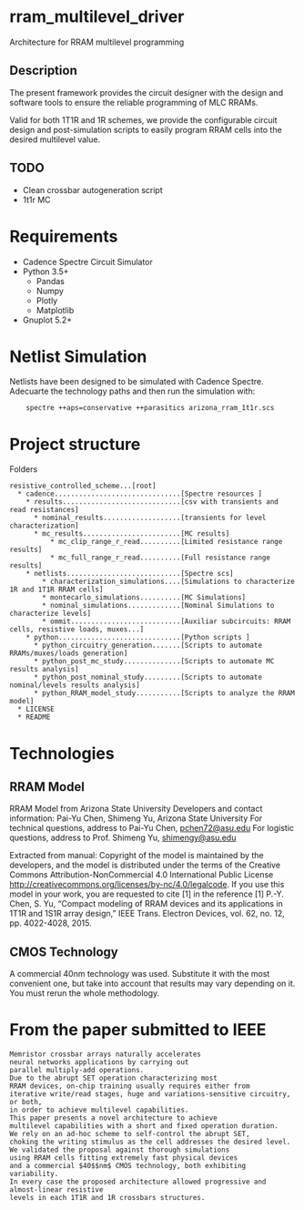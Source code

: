 # rram_multilevel_driver
Architecture for RRAM multilevel programming

## Description
The present framework provides the circuit designer with the design
and software tools to ensure the reliable programming of MLC RRAMs.

Valid for both 1T1R and 1R schemes, we provide the configurable
circuit design and post-simulation scripts to easily program RRAM cells into the desired multilevel value.

## TODO
* Clean crossbar autogeneration script
* 1t1r MC

# Requirements
* Cadence Spectre Circuit Simulator
* Python 3.5+
	* Pandas
	* Numpy
	* Plotly
	* Matplotlib
* Gnuplot 5.2+

# Netlist Simulation
Netlists have been designed to be simulated with Cadence Spectre.
Adecuarte the technology paths and then run the simulation with:

		spectre ++aps=conservative ++parasitics arizona_rram_1t1r.scs

# Project structure

Folders
```
resistive_controlled_scheme...[root]
  * cadence...............................[Spectre resources ]
    * results.............................[csv with transients and read resistances]
      * nominal_results...................[transients for level characterization]
      * mc_results........................[MC results]
          * mc_clip_range_r_read..........[Limited resistance range results]
          * mc_full_range_r_read..........[Full resistance range results]
    * netlists............................[Spectre scs]
        * characterization_simulations....[Simulations to characterize 1R and 1T1R RRAM cells]
        * montecarlo_simulations..........[MC Simulations]
        * nominal_simulations.............[Nominal Simulations to characterize levels]
        * ommit...........................[Auxiliar subcircuits: RRAM cells, resistive loads, muxes...]
    * python..............................[Python scripts ]
      * python_circuitry_generation.......[Scripts to automate RRAMs/muxes/loads generation]
      * python_post_mc_study..............[Scripts to automate MC results analysis]
      * python_post_nominal_study.........[Scripts to automate nominal/levels results analysis]
      * python_RRAM_model_study...........[Scripts to analyze the RRAM model]
  * LICENSE
  * README
```

# Technologies

## RRAM Model
RRAM Model from Arizona State University
Developers and contact information:
Pai-Yu Chen, Shimeng Yu, Arizona State University
For technical questions, address to Pai-Yu Chen, pchen72@asu.edu
For logistic questions, address to Prof. Shimeng Yu, shimengy@asu.edu

Extracted from manual:
Copyright of the model is maintained by the developers, and the model is distributed under the
terms of the Creative Commons Attribution-NonCommercial 4.0 International Public License
http://creativecommons.org/licenses/by-nc/4.0/legalcode. If you use this model in your work, you are
requested to cite [1] in the reference
[1] P.-Y. Chen, S. Yu, “Compact modeling of RRAM devices and its applications in 1T1R and 1S1R
array design,” IEEE Trans. Electron Devices, vol. 62, no. 12, pp. 4022-4028, 2015.

## CMOS Technology
A commercial 40nm technology was used.
Substitute it with the most convenient one, but take into account that
results may vary depending on it. You must rerun the whole methodology.

# From the paper submitted to IEEE

	Memristor crossbar arrays naturally accelerates
	neural networks applications by carrying out
	parallel multiply-add operations.
	Due to the abrupt SET operation characterizing most
	RRAM devices, on-chip training usually requires either from
	iterative write/read stages, huge and variations-sensitive circuitry, or both,
	in order to achieve multilevel capabilities.
	This paper presents a novel architecture to achieve
	multilevel capabilities with a short and fixed operation duration.
	We rely on an ad-hoc scheme to self-control the abrupt SET,
	choking the writing stimulus as the cell addresses the desired level.
	We validated the proposal against thorough simulations
	using RRAM cells fitting extremely fast physical devices
	and a commercial $40$$nm$ CMOS technology, both exhibiting variability.
	In every case the proposed architecture allowed progressive and almost-linear resistive
	levels in each 1T1R and 1R crossbars structures.
